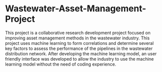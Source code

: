 # Wastewater-Asset-Management-Project
This project is a collaborative research development project focused on improving asset management methods in the wastewater industry. This project uses machine learning to form correlations and determine several key factors to assess the performance of the pipelines in the wastewater distribution network. After developing the machine learning model, an user friendly interface was developed to allow the industry to use the machine learning model without the need of coding experience. 
